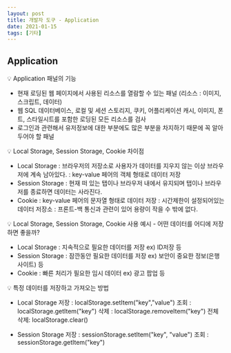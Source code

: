 ```yaml
---
layout: post
title: 개발자 도구 - Application
date: 2021-01-15
tags: [기타]
---
```


## Application

💡 Application 패널의 기능

- 현재 로딩된 웹 페이지에서 사용된 리소스를 열람할 수 있는 패널
  (리소스 : 이미지, 스크립트, 데이터)
- 웹 SQL 데이터베이스, 로컬 및 세션 스토리지, 쿠키, 어플리케이션 캐시, 이미지, 폰트, 스타일시트를 포함한 로딩된 모든 리소스를 검사
- 로그인과 관련해서 유저정보에 대한 부분에도 많은 부분을 차지하기 때문에 꼭 알아두어야 할 패널

💡 Local Storage, Session Storage, Cookie 차이점

- Local Storage
  : 브라우저의 저장소로 사용자가 데이터를 지우지 않는 이상 브라우저에 계속 남아있다.
  : key-value 페어의 객체 형태로 데이터 저장
- Session Storage
  : 현재 떠 있는 탭이나 브라우저 내에서 유지되며 탭이나 브라우저를 종료하면 데이터는 사라진다.
- Cookie
  : key-value 페어의 문자열 형태로 데이터 저장
  : 시간제한이 설정되어있는 데이터 저장소
  : 프론트-백 통신과 관련이 있어 용량이 작을 수 밖에 없다.

💡 Local Storage, Session Storage, Cookie 사용 예시 - 어떤 데이터를 어디에 저장하면 좋을까?

- Local Storage
  : 지속적으로 필요한 데이터를 저장 ex) ID저장 등
- Session Storage
  : 잠깐동안 필요한 데이터를 저장 ex) 보안이 중요한 정보(은행사이트) 등
- Cookie
  : 빠른 처리가 필요한 임시 데이터 ex) 광고 팝업 등

💡 특정 데이터를 저장하고 가져오는 방법

- Local Storage
  저장 : localStorage.setItem("key","value")
  조회 : localStorage.getItem("key")
  삭제 : localStorage.removeItem("key")
  전체 삭제: localStorage.clear()

- Session Storage
  저장 : sessionStorage.setItem("key", "value")
  조회 : sessionStorage.getItem("key")
